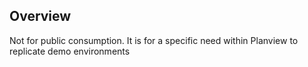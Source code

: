 ## Overview

Not for public consumption. It is for a specific need within Planview to replicate demo environments
